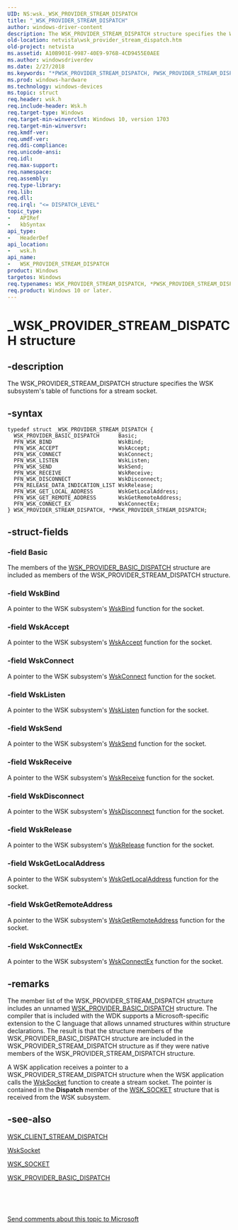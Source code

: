 ```yaml
---
UID: NS:wsk._WSK_PROVIDER_STREAM_DISPATCH
title: "_WSK_PROVIDER_STREAM_DISPATCH"
author: windows-driver-content
description: The WSK_PROVIDER_STREAM_DISPATCH structure specifies the WSK subsystem's table of functions for a stream socket.
old-location: netvista\wsk_provider_stream_dispatch.htm
old-project: netvista
ms.assetid: A10B901E-9987-40E9-976B-4CD9455E0AEE
ms.author: windowsdriverdev
ms.date: 2/27/2018
ms.keywords: "*PWSK_PROVIDER_STREAM_DISPATCH, PWSK_PROVIDER_STREAM_DISPATCH, PWSK_PROVIDER_STREAM_DISPATCH structure pointer [Network Drivers Starting with Windows Vista], WSK_PROVIDER_STREAM_DISPATCH, WSK_PROVIDER_STREAM_DISPATCH structure [Network Drivers Starting with Windows Vista], _WSK_PROVIDER_STREAM_DISPATCH, netvista.wsk_provider_stream_dispatch, wsk/PWSK_PROVIDER_STREAM_DISPATCH, wsk/WSK_PROVIDER_STREAM_DISPATCH"
ms.prod: windows-hardware
ms.technology: windows-devices
ms.topic: struct
req.header: wsk.h
req.include-header: Wsk.h
req.target-type: Windows
req.target-min-winverclnt: Windows 10, version 1703
req.target-min-winversvr: 
req.kmdf-ver: 
req.umdf-ver: 
req.ddi-compliance: 
req.unicode-ansi: 
req.idl: 
req.max-support: 
req.namespace: 
req.assembly: 
req.type-library: 
req.lib: 
req.dll: 
req.irql: "<= DISPATCH_LEVEL"
topic_type:
-	APIRef
-	kbSyntax
api_type:
-	HeaderDef
api_location:
-	wsk.h
api_name:
-	WSK_PROVIDER_STREAM_DISPATCH
product: Windows
targetos: Windows
req.typenames: WSK_PROVIDER_STREAM_DISPATCH, *PWSK_PROVIDER_STREAM_DISPATCH
req.product: Windows 10 or later.
---
```


# _WSK_PROVIDER_STREAM_DISPATCH structure


## -description


The WSK_PROVIDER_STREAM_DISPATCH structure specifies the WSK subsystem's table of functions for a
  stream socket.
   
  


## -syntax


````
typedef struct _WSK_PROVIDER_STREAM_DISPATCH {
  WSK_PROVIDER_BASIC_DISPATCH      Basic;
  PFN_WSK_BIND                     WskBind;
  PFN_WSK_ACCEPT                   WskAccept;
  PFN_WSK_CONNECT                  WskConnect;
  PFN_WSK_LISTEN                   WskListen;
  PFN_WSK_SEND                     WskSend;
  PFN_WSK_RECEIVE                  WskReceive;
  PFN_WSK_DISCONNECT               WskDisconnect;
  PFN_RELEASE_DATA_INDICATION_LIST WskRelease;
  PFN_WSK_GET_LOCAL_ADDRESS        WskGetLocalAddress;
  PFN_WSK_GET_REMOTE_ADDRESS       WskGetRemoteAddress;
  PFN_WSK_CONNECT_EX               WskConnectEx;
} WSK_PROVIDER_STREAM_DISPATCH, *PWSK_PROVIDER_STREAM_DISPATCH;
````


## -struct-fields




### -field Basic

The members of the 
     <a href="..\wsk\ns-wsk-_wsk_provider_basic_dispatch.md">
     WSK_PROVIDER_BASIC_DISPATCH</a> structure are included as members of the WSK_PROVIDER_STREAM_DISPATCH
     structure.


### -field WskBind

A pointer to the WSK subsystem's 
     <a href="..\wsk\nc-wsk-pfn_wsk_bind.md">WskBind</a> function for the socket.


### -field WskAccept

A pointer to the WSK subsystem's 
     <a href="..\wsk\nc-wsk-pfn_wsk_accept.md">WskAccept</a> function for the socket.


### -field WskConnect

A pointer to the WSK subsystem's 
     <a href="..\wsk\nc-wsk-pfn_wsk_connect.md">WskConnect</a> function for the socket.


### -field WskListen

A pointer to the WSK subsystem's 
     <a href="..\wsk\nc-wsk-pfn_wsk_listen.md">WskListen</a> function for the socket.


### -field WskSend

A pointer to the WSK subsystem's 
     <a href="..\wsk\nc-wsk-pfn_wsk_send.md">WskSend</a> function for the socket.


### -field WskReceive

A pointer to the WSK subsystem's 
     <a href="..\wsk\nc-wsk-pfn_wsk_receive.md">WskReceive</a> function for the socket.


### -field WskDisconnect

A pointer to the WSK subsystem's 
     <a href="..\wsk\nc-wsk-pfn_wsk_disconnect.md">WskDisconnect</a> function for the
     socket.


### -field WskRelease

A pointer to the WSK subsystem's 
     <a href="..\wsk\nc-wsk-pfn_wsk_release_data_indication_list.md">WskRelease</a> function for the socket.


### -field WskGetLocalAddress

A pointer to the WSK subsystem's 
     <a href="..\wsk\nc-wsk-pfn_wsk_get_local_address.md">WskGetLocalAddress</a> function for the
     socket.


### -field WskGetRemoteAddress

A pointer to the WSK subsystem's 
     <a href="..\wsk\nc-wsk-pfn_wsk_get_remote_address.md">WskGetRemoteAddress</a> function for the
     socket.


### -field WskConnectEx

A pointer to the WSK subsystem's 
     <a href="..\wsk\nc-wsk-pfn_wsk_connect_ex.md">WskConnectEx</a> function for the
     socket.


## -remarks



The member list of the WSK_PROVIDER_STREAM_DISPATCH structure includes an unnamed 
    <a href="..\wsk\ns-wsk-_wsk_provider_basic_dispatch.md">
    WSK_PROVIDER_BASIC_DISPATCH</a> structure. The compiler that is included with the WDK supports a
    Microsoft-specific extension to the C language that allows unnamed structures within structure
    declarations. The result is that the structure members of the WSK_PROVIDER_BASIC_DISPATCH structure are
    included in the WSK_PROVIDER_STREAM_DISPATCH structure as if they were native members of the
    WSK_PROVIDER_STREAM_DISPATCH structure.

A WSK application receives a pointer to a WSK_PROVIDER_STREAM_DISPATCH structure when the WSK
    application calls the 
    <a href="..\wsk\nc-wsk-pfn_wsk_socket.md">WskSocket</a> function to create a stream socket.
    The pointer is contained in the 
    <b>Dispatch</b> member of the 
    <a href="..\wsk\ns-wsk-_wsk_socket.md">WSK_SOCKET</a> structure that is received from the
    WSK subsystem.




## -see-also

<a href="..\wsk\ns-wsk-_wsk_client_stream_dispatch.md">WSK_CLIENT_STREAM_DISPATCH</a>



<a href="..\wsk\nc-wsk-pfn_wsk_socket.md">WskSocket</a>



<a href="..\wsk\ns-wsk-_wsk_socket.md">WSK_SOCKET</a>



<a href="..\wsk\ns-wsk-_wsk_provider_basic_dispatch.md">
    WSK_PROVIDER_BASIC_DISPATCH</a>



 

 

<a href="mailto:wsddocfb@microsoft.com?subject=Documentation%20feedback [netvista\netvista]:%20WSK_PROVIDER_STREAM_DISPATCH structure%20 RELEASE:%20(2/27/2018)&amp;body=%0A%0APRIVACY STATEMENT%0A%0AWe use your feedback to improve the documentation. We don't use your email address for any other purpose, and we'll remove your email address from our system after the issue that you're reporting is fixed. While we're working to fix this issue, we might send you an email message to ask for more info. Later, we might also send you an email message to let you know that we've addressed your feedback.%0A%0AFor more info about Microsoft's privacy policy, see http://privacy.microsoft.com/en-us/default.aspx." title="Send comments about this topic to Microsoft">Send comments about this topic to Microsoft</a>


